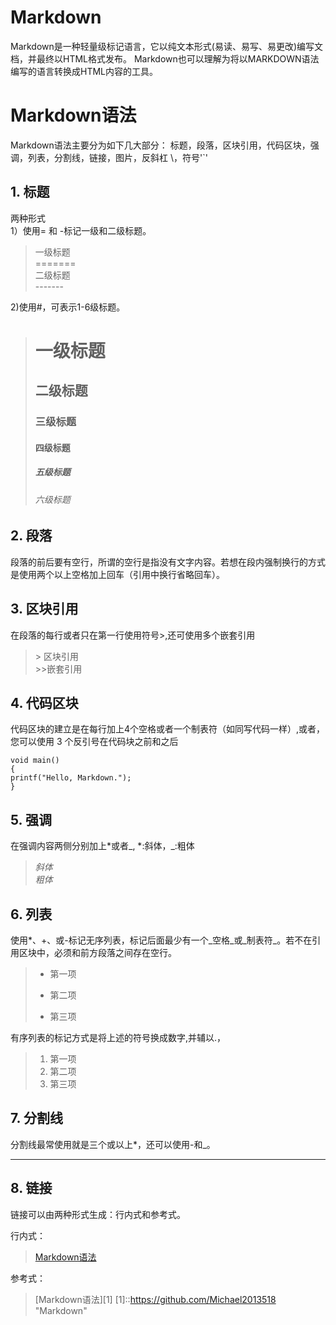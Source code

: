 # Markdown
Markdown是一种轻量级标记语言，它以纯文本形式(易读、易写、易更改)编写文档，并最终以HTML格式发布。
Markdown也可以理解为将以MARKDOWN语法编写的语言转换成HTML内容的工具。
# Markdown语法
Markdown语法主要分为如下几大部分： 标题，段落，区块引用，代码区块，强调，列表，分割线，链接，图片，反斜杠 \，符号'`'
## 1. 标题
两种形式  
1）使用= 和 -标记一级和二级标题。

> 一级标题  
> \=======  
> 二级标题  
> \-------  


2)使用#，可表示1-6级标题。

> # 一级标题  
> ## 二级标题  
> ### 三级标题  
> #### 四级标题  
> ##### 五级标题  
> ###### 六级标题

## 2. 段落  
段落的前后要有空行，所谓的空行是指没有文字内容。若想在段内强制换行的方式是使用两个以上空格加上回车（引用中换行省略回车）。

## 3. 区块引用  
在段落的每行或者只在第一行使用符号>,还可使用多个嵌套引用

> \> 区块引用  
> \>>嵌套引用  

## 4. 代码区块  
代码区块的建立是在每行加上4个空格或者一个制表符（如同写代码一样）,或者，您可以使用 3 个反引号在代码块之前和之后
```
void main()    
{    
printf("Hello, Markdown.");    
}    
```

## 5. 强调  
在强调内容两侧分别加上*或者_, *:斜体，_:粗体

> *斜体*  
> _粗体_

## 6. 列表  
使用*、+、或-标记无序列表，标记后面最少有一个_空格_或_制表符_。若不在引用区块中，必须和前方段落之间存在空行。

> - 第一项  
> * 第二项  
> + 第三项  

有序列表的标记方式是将上述的符号换成数字,并辅以.，  

> 1. 第一项  
> 2. 第二项  
> 3. 第三项

## 7. 分割线  
分割线最常使用就是三个或以上*，还可以使用-和_。

***

## 8. 链接  
链接可以由两种形式生成：行内式和参考式。

行内式：  
> [Markdown语法](https://github.com/Michael2013518)  

参考式：  
> [Markdown语法][1]
> [1]::https://github.com/Michael2013518 "Markdown"
